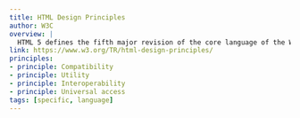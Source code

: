 ```yaml
---
title: HTML Design Principles
author: W3C
overview: |
  HTML 5 defines the fifth major revision of the core language of the World Wide Web, HTML. This document describes the set of guiding principles used by the HTML Working Group for the development of HTML5. The principles offer guidance for the design of HTML in the areas of compatibility, utility and interoperability.
link: https://www.w3.org/TR/html-design-principles/
principles:
- principle: Compatibility
- principle: Utility
- principle: Interoperability
- principle: Universal access
tags: [specific, language]
---
```

